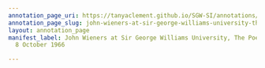 ```yaml
---
annotation_page_uri: https://tanyaclement.github.io/SGW-SI/annotations/john-wieners-at-sir-george-williams-university-the-poetry-series-8-october-1966-canvas-1-unknown.json
annotation_page_slug: john-wieners-at-sir-george-williams-university-the-poetry-series-8-october-1966-canvas-1-unknown
layout: annotation_page
manifest_label: John Wieners at Sir George Williams University, The Poetry Series,
  8 October 1966

---
```

